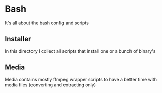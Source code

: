 # Bash

It's all about the bash config and scripts

## Installer
In this directory I collect all scripts that install one or a bunch of binary's

## Media
Media contains mostly ffmpeg wrapper scripts to have a better time with media files (converting and extracting only)


